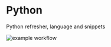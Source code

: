 # Python

Python refresher, language and snippets


![example workflow](https://github.com/lab2/Python/actions/workflows/push_event_workflow.yml/badge.svg)